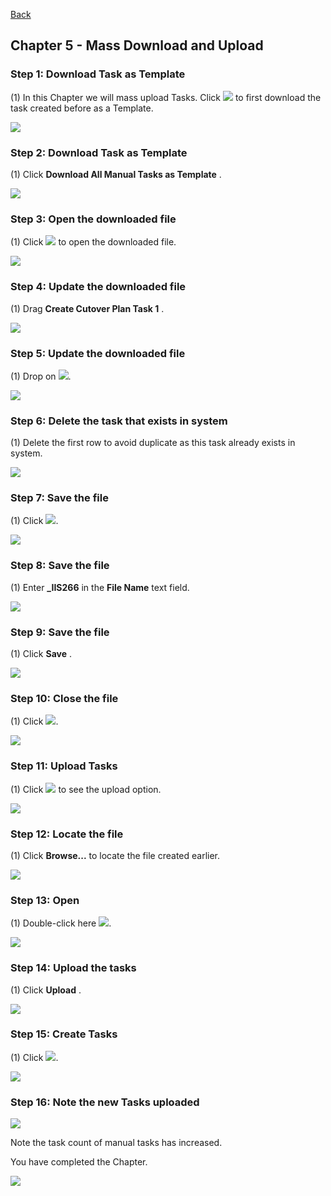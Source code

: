 [Back](/README.md)

## Chapter 5 \- Mass Download and Upload 

### Step 1: Download Task as Template



\(1\) In this Chapter we will mass upload Tasks. Click  ![](Markdown_files/fieldicon_109.png) to first download the task created before as a Template.

![](Markdown_files/img_0.png)



### Step 2: Download Task as Template



\(1\) Click  **Download All Manual Tasks as Template** .

![](Markdown_files/img_000.png)



### Step 3: Open the downloaded file



\(1\) Click  ![](Markdown_files/fieldicon_115.png) to open the downloaded file.

![](Markdown_files/img_001.png)



### Step 4: Update the downloaded file



\(1\) Drag  **Create Cutover Plan Task 1** .

![](Markdown_files/img_002.png)



### Step 5: Update the downloaded file



\(1\) Drop on  ![](Markdown_files/fieldicon.png).

![](Markdown_files/img_003.png)



### Step 6: Delete the task that exists in system



\(1\) Delete the first row to avoid duplicate as this task already exists in system.

![](Markdown_files/img_004.png)



### Step 7: Save the file



\(1\) Click  ![](Markdown_files/fieldicon00.png).

![](Markdown_files/img_005.png)



### Step 8: Save the file



\(1\) Enter  **\_IIS266**  in the  **File Name**  text field.

![](Markdown_files/img_006.png)



### Step 9: Save the file



\(1\) Click  **Save** .

![](Markdown_files/img_007.png)



### Step 10: Close the file



\(1\) Click  ![](Markdown_files/fieldicon01.png).

![](Markdown_files/img_008.png)



### Step 11: Upload Tasks



\(1\) Click  ![](Markdown_files/fieldicon02.png) to see the upload option.

![](Markdown_files/img_009.png)



### Step 12: Locate the file



\(1\) Click  **Browse\.\..** to locate the file created earlier.

![](Markdown_files/img_010.png)



### Step 13: Open



\(1\) Double\-click here  ![](Markdown_files/fieldicon_122.png).

![](Markdown_files/img_011.png)



### Step 14: Upload the tasks



\(1\) Click  **Upload** .

![](Markdown_files/img_012.png)



### Step 15: Create Tasks



\(1\) Click  ![](Markdown_files/fieldicon03.png).

![](Markdown_files/img_013.png)



### Step 16: Note the new Tasks uploaded



![](Markdown_files/info_word.png)

Note the task count of manual tasks has increased.

 

You have completed the Chapter.



 

![](Markdown_files/img_014.png)




